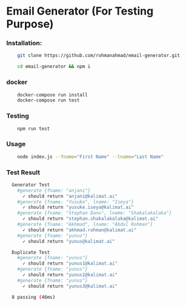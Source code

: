 # Email Generator (For Testing Purpose)

### Installation:
```bash
    git clone https://github.com/rohmanahmad/email-generator.git
```
```bash
    cd email-generator && npm i
```

### docker
```bash
    docker-compose run install
    docker-compose run test
```

### Testing
```bash
    npm run test
```

### Usage
```bash
    node index.js --fname="First Name" --lname="Last Name"
```

### Test Result

```sh
  Generator Test
    #generate {fname: "anjani"}
      ✓ should return "anjani@kalimat.ai"
    #generate {fname: "Yusuke", lname: "Iseya"}
      ✓ should return "yusuke.iseya@kalimat.ai"
    #generate {fname: "Stephan Danu", lname: "Shakalakalaka"}
      ✓ should return "stephan.shakalakalaka@kalimat.ai"
    #generate {fname: "Akhmad", lname: "Abdul Rohman"}
      ✓ should return "akhmad.rohman@kalimat.ai"
    #generate {fname: "yunus"}
      ✓ should return "yunus@kalimat.ai"

  Duplicate Test
    #generate {fname: "yunus"}
      ✓ should return "yunus1@kalimat.ai"
    #generate {fname: "yunus"}
      ✓ should return "yunus2@kalimat.ai"
    #generate {fname: "yunus"}
      ✓ should return "yunus3@kalimat.ai"

  8 passing (46ms)
```